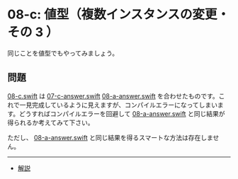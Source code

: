 # 08-c: 値型（複数インスタンスの変更・その 3 ）

同じことを値型でもやってみましょう。

## 問題

[08-c.swift](08-c.swift) は [07-c-answer.swift](07-c-answer.swift) [08-a-answer.swift](08-a-answer.swift) を合わせたものです。これで一見完成しているように見えますが、コンパイルエラーになってしまいます。どうすればコンパイルエラーを回避して [08-a-answer.swift](08-a-answer.swift) と同じ結果が得られるか考えてみて下さい。

ただし、 [08-a-answer.swift](08-a-answer.swift) と同じ結果を得るスマートな方法は存在しません。

---

- [解説](08-c-answer.md)
